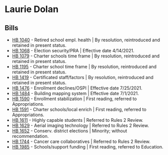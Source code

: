 # Laurie Dolan
## Bills
* [HB 1040](/bill/2021-22/hb/1040/) - Retired school empl. health | By resolution, reintroduced and retained in present status.
* [HB 1068](/bill/2021-22/hb/1068/) - Election security/PRA | Effective date 4/14/2021.
* [HB 1079](/bill/2021-22/hb/1079/) - Charter schools time frame | By resolution, reintroduced and retained in present status.
* [HB 1195](/bill/2021-22/hb/1195/) - Charter school time frame | By resolution, reintroduced and retained in present status.
* [HB 1419](/bill/2021-22/hb/1419/) - Certificated staff/factors | By resolution, reintroduced and retained in present status.
* [HB 1476](/bill/2021-22/hb/1476/) - Enrollment declines/OSPI | Effective date 7/25/2021.
* [HB 1484](/bill/2021-22/hb/1484/) - Building mapping system | Effective date 7/1/2021.
* [HB 1590](/bill/2021-22/hb/1590/) - Enrollment stabilization | First reading, referred to Appropriations.
* [HB 1591](/bill/2021-22/hb/1591/) - Charter schools/local enrich | First reading, referred to Appropriations.
* [HB 1611](/bill/2021-22/hb/1611/) - Highly capable students | Referred to Rules 2 Review.
* [HB 1629](/bill/2021-22/hb/1629/) - Aerial imaging technology | Referred to Rules 2 Review.
* [HB 1652](/bill/2021-22/hb/1652/) - Conserv. district elections | Minority; without recommendation.
* [HB 1744](/bill/2021-22/hb/1744/) - Cancer care collaboratives | Referred to Rules 2 Review.
* [HB 1985](/bill/2021-22/hb/1985/) - Schools/support funding | First reading, referred to Education.
